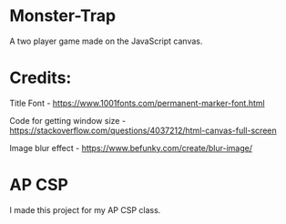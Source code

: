 # Monster-Trap

A two player game made on the JavaScript canvas.

# Credits:

Title Font - https://www.1001fonts.com/permanent-marker-font.html

Code for getting window size - https://stackoverflow.com/questions/4037212/html-canvas-full-screen

Image blur effect - https://www.befunky.com/create/blur-image/

# AP CSP

I made this project for my AP CSP class.
